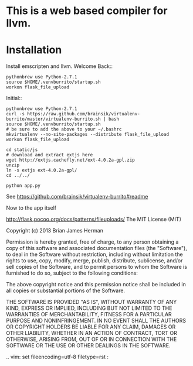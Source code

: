 This is a web based compiler for llvm.
======================================

Installation
=============================
Install emscripten and llvm.
Welcome Back::

    pythonbrew use Python-2.7.1
    source $HOME/.venvburrito/startup.sh
    workon flask_file_upload

Initial::

    pythonbrew use Python-2.7.1
    curl -s https://raw.github.com/brainsik/virtualenv-burrito/master/virtualenv-burrito.sh | bash
    source $HOME/.venvburrito/startup.sh
    # be sure to add the above to your ~/.bashrc
    mkvirtualenv --no-site-packages --distribute flask_file_upload
    workon flask_file_upload

    cd static/js
    # download and extract extjs here
    wget http://extjs.cachefly.net/ext-4.0.2a-gpl.zip
    unzip
    ln -s extjs ext-4.0.2a-gpl/
    cd ../../

    python app.py

See https://github.com/brainsik/virtualenv-burrito#readme

Now to the app itself

http://flask.pocoo.org/docs/patterns/fileuploads/
The MIT License (MIT)

Copyright (c) 2013 Brian James Herman

Permission is hereby granted, free of charge, to any person obtaining a copy of
this software and associated documentation files (the "Software"), to deal in
the Software without restriction, including without limitation the rights to
use, copy, modify, merge, publish, distribute, sublicense, and/or sell copies of
the Software, and to permit persons to whom the Software is furnished to do so,
subject to the following conditions:

The above copyright notice and this permission notice shall be included in all
copies or substantial portions of the Software.

THE SOFTWARE IS PROVIDED "AS IS", WITHOUT WARRANTY OF ANY KIND, EXPRESS OR
IMPLIED, INCLUDING BUT NOT LIMITED TO THE WARRANTIES OF MERCHANTABILITY, FITNESS
FOR A PARTICULAR PURPOSE AND NONINFRINGEMENT. IN NO EVENT SHALL THE AUTHORS OR
COPYRIGHT HOLDERS BE LIABLE FOR ANY CLAIM, DAMAGES OR OTHER LIABILITY, WHETHER
IN AN ACTION OF CONTRACT, TORT OR OTHERWISE, ARISING FROM, OUT OF OR IN
CONNECTION WITH THE SOFTWARE OR THE USE OR OTHER DEALINGS IN THE SOFTWARE.


.. vim: set fileencoding=utf-8 filetype=rst :

